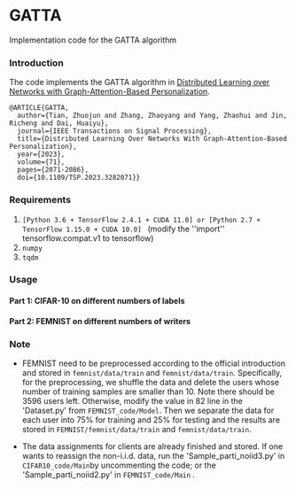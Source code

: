 # GATTA
Implementation code for the GATTA algorithm

### Introduction
The code implements the GATTA algorithm in [Distributed Learning over Networks with Graph-Attention-Based Personalization](https://ieeexplore.ieee.org/document/10141684).

```
@ARTICLE{GATTA,
  author={Tian, Zhuojun and Zhang, Zhaoyang and Yang, Zhaohui and Jin, Richeng and Dai, Huaiyu},
  journal={IEEE Transactions on Signal Processing}, 
  title={Distributed Learning Over Networks With Graph-Attention-Based Personalization}, 
  year={2023},
  volume={71},
  pages={2071-2086},
  doi={10.1109/TSP.2023.3282071}}
```

### Requirements
1. `[Python 3.6 + TensorFlow 2.4.1 + CUDA 11.0] or [Python 2.7 + TensorFlow 1.15.0 + CUDA 10.0] ` (modify the ''import'' tensorflow.compat.v1 to tensorflow)
2. `numpy`
3. `tqdm`

### Usage

#### Part 1: CIFAR-10 on different numbers of labels

#### Part 2: FEMNIST on different numbers of writers

### Note
  - FEMNIST need to be preprocessed according to the official introduction and stored in `femnist/data/train` and `femnist/data/train`. Specifically, for the preprocessing, we shuffle the data and delete the users whose number of training samples are smaller than 10. Note there should be 3596 users left. Otherwise, modify the value in 82 line in the 'Dataset.py' from `FEMNIST_code/Model`. Then we separate the data for each user into 75% for training and 25% for testing and the results are stored in `FEMNIST/femnist/data/train` and `femnist/data/train`.

  - The data assignments for clients are already finished and stored. If one wants to reassign the non-i.i.d. data, run the 'Sample_parti_noiid3.py' in  `CIFAR10_code/Main`by uncommenting the code; or the 'Sample_parti_noiid2.py' in `FEMNIST_code/Main` .
